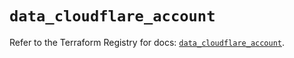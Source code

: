 # `data_cloudflare_account`

Refer to the Terraform Registry for docs: [`data_cloudflare_account`](https://registry.terraform.io/providers/cloudflare/cloudflare/5.0.0/docs/data-sources/account).
